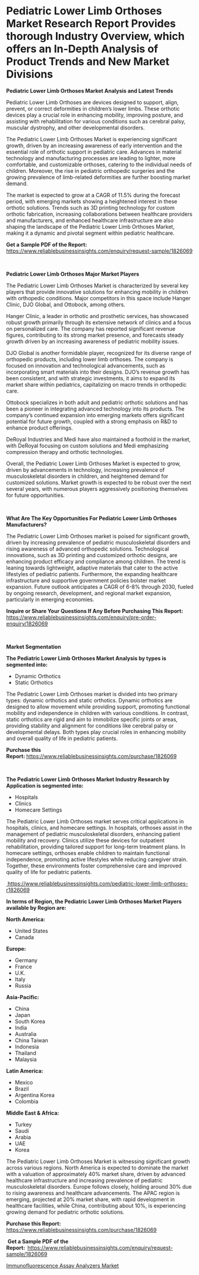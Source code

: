 <p><h1>Pediatric Lower Limb Orthoses Market Research Report Provides thorough Industry Overview, which offers an In-Depth Analysis of Product Trends and New Market Divisions</h1></p><p><strong>Pediatric Lower Limb Orthoses Market Analysis and Latest Trends</strong></p>
<p><p>Pediatric Lower Limb Orthoses are devices designed to support, align, prevent, or correct deformities in children’s lower limbs. These orthotic devices play a crucial role in enhancing mobility, improving posture, and assisting with rehabilitation for various conditions such as cerebral palsy, muscular dystrophy, and other developmental disorders.</p><p>The Pediatric Lower Limb Orthoses Market is experiencing significant growth, driven by an increasing awareness of early intervention and the essential role of orthotic support in pediatric care. Advances in material technology and manufacturing processes are leading to lighter, more comfortable, and customizable orthoses, catering to the individual needs of children. Moreover, the rise in pediatric orthopedic surgeries and the growing prevalence of limb-related deformities are further boosting market demand.</p><p>The market is expected to grow at a CAGR of 11.5% during the forecast period, with emerging markets showing a heightened interest in these orthotic solutions. Trends such as 3D printing technology for custom orthotic fabrication, increasing collaborations between healthcare providers and manufacturers, and enhanced healthcare infrastructure are also shaping the landscape of the Pediatric Lower Limb Orthoses Market, making it a dynamic and pivotal segment within pediatric healthcare.</p></p>
<p><strong>Get a Sample PDF of the Report:&nbsp;</strong> <a href="https://www.reliablebusinessinsights.com/enquiry/request-sample/1826069?utm_campaign=3039&utm_medium=2&utm_source=Github&utm_content=ia&utm_term=05032025&utm_id=pediatric-lower-limb-orthoses">https://www.reliablebusinessinsights.com/enquiry/request-sample/1826069</a></p>
<p>&nbsp;</p>
<p><strong>Pediatric Lower Limb Orthoses Major Market Players</strong></p>
<p><p>The Pediatric Lower Limb Orthoses Market is characterized by several key players that provide innovative solutions for enhancing mobility in children with orthopedic conditions. Major competitors in this space include Hanger Clinic, DJO Global, and Ottobock, among others.</p><p>Hanger Clinic, a leader in orthotic and prosthetic services, has showcased robust growth primarily through its extensive network of clinics and a focus on personalized care. The company has reported significant revenue figures, contributing to its strong market presence, and forecasts steady growth driven by an increasing awareness of pediatric mobility issues.</p><p>DJO Global is another formidable player, recognized for its diverse range of orthopedic products, including lower limb orthoses. The company is focused on innovation and technological advancements, such as incorporating smart materials into their designs. DJO’s revenue growth has been consistent, and with strategic investments, it aims to expand its market share within pediatrics, capitalizing on macro trends in orthopedic care.</p><p>Ottobock specializes in both adult and pediatric orthotic solutions and has been a pioneer in integrating advanced technology into its products. The company’s continued expansion into emerging markets offers significant potential for future growth, coupled with a strong emphasis on R&D to enhance product offerings.</p><p>DeRoyal Industries and Medi have also maintained a foothold in the market, with DeRoyal focusing on custom solutions and Medi emphasizing compression therapy and orthotic technologies.</p><p>Overall, the Pediatric Lower Limb Orthoses Market is expected to grow, driven by advancements in technology, increasing prevalence of musculoskeletal disorders in children, and heightened demand for customized solutions. Market growth is expected to be robust over the next several years, with numerous players aggressively positioning themselves for future opportunities.</p></p>
<p>&nbsp;</p>
<p><strong>What Are The Key Opportunities For Pediatric Lower Limb Orthoses Manufacturers?</strong></p>
<p><p>The Pediatric Lower Limb Orthoses market is poised for significant growth, driven by increasing prevalence of pediatric musculoskeletal disorders and rising awareness of advanced orthopedic solutions. Technological innovations, such as 3D printing and customized orthotic designs, are enhancing product efficacy and compliance among children. The trend is leaning towards lightweight, adaptive materials that cater to the active lifestyles of pediatric patients. Furthermore, the expanding healthcare infrastructure and supportive government policies bolster market expansion. Future outlook anticipates a CAGR of 6-8% through 2030, fueled by ongoing research, development, and regional market expansion, particularly in emerging economies.</p></p>
<p><strong>Inquire or Share Your Questions If Any Before Purchasing This Report:</strong> <a href="https://www.reliablebusinessinsights.com/enquiry/pre-order-enquiry/1826069?utm_campaign=3039&utm_medium=2&utm_source=Github&utm_content=ia&utm_term=05032025&utm_id=pediatric-lower-limb-orthoses">https://www.reliablebusinessinsights.com/enquiry/pre-order-enquiry/1826069</a></p>
<p>&nbsp;</p>
<p><strong>Market Segmentation</strong></p>
<p><strong>The Pediatric Lower Limb Orthoses Market Analysis by types is segmented into:</strong></p>
<p><ul><li>Dynamic Orthotics</li><li>Static Orthotics</li></ul></p>
<p><p>The Pediatric Lower Limb Orthoses market is divided into two primary types: dynamic orthotics and static orthotics. Dynamic orthotics are designed to allow movement while providing support, promoting functional mobility and independence in children with various conditions. In contrast, static orthotics are rigid and aim to immobilize specific joints or areas, providing stability and alignment for conditions like cerebral palsy or developmental delays. Both types play crucial roles in enhancing mobility and overall quality of life in pediatric patients.</p></p>
<p><strong>Purchase this Report:&nbsp;</strong><a href="https://www.reliablebusinessinsights.com/purchase/1826069?utm_campaign=3039&utm_medium=2&utm_source=Github&utm_content=ia&utm_term=05032025&utm_id=pediatric-lower-limb-orthoses">https://www.reliablebusinessinsights.com/purchase/1826069</a></p>
<p>&nbsp;</p>
<p><strong>The Pediatric Lower Limb Orthoses Market Industry Research by Application is segmented into:</strong></p>
<p><ul><li>Hospitals</li><li>Clinics</li><li>Homecare Settings</li></ul></p>
<p><p>The Pediatric Lower Limb Orthoses market serves critical applications in hospitals, clinics, and homecare settings. In hospitals, orthoses assist in the management of pediatric musculoskeletal disorders, enhancing patient mobility and recovery. Clinics utilize these devices for outpatient rehabilitation, providing tailored support for long-term treatment plans. In homecare settings, orthoses enable children to maintain functional independence, promoting active lifestyles while reducing caregiver strain. Together, these environments foster comprehensive care and improved quality of life for pediatric patients.</p></p>
<p><a href="https://www.reliablebusinessinsights.com/pediatric-lower-limb-orthoses-r1826069?utm_campaign=3039&utm_medium=2&utm_source=Github&utm_content=ia&utm_term=05032025&utm_id=pediatric-lower-limb-orthoses">&nbsp;https://www.reliablebusinessinsights.com/pediatric-lower-limb-orthoses-r1826069</a></p>
<p><strong>In terms of Region, the Pediatric Lower Limb Orthoses Market Players available by Region are:</strong></p>
<p>
    <p> <strong> North America: </strong>
        <ul>
            <li>United States</li>
            <li>Canada</li>
        </ul>
        </p> 
    <p> <strong> Europe: </strong>
        <ul>
            <li>Germany</li>
            <li>France</li>
            <li>U.K.</li>
            <li>Italy</li>
            <li>Russia</li>
        </ul>
        </p> 
    <p> <strong> Asia-Pacific: </strong>
        <ul>
            <li>China</li>
            <li>Japan</li>
            <li>South Korea</li>
            <li>India</li>
            <li>Australia</li>
            <li>China Taiwan</li>
            <li>Indonesia</li>
            <li>Thailand</li>
            <li>Malaysia</li>
        </ul>
        </p> 
    <p> <strong> Latin America: </strong>
        <ul>
            <li>Mexico</li>
            <li>Brazil</li>
            <li>Argentina Korea</li>
            <li>Colombia</li>
        </ul>
        </p> 
    <p> <strong> Middle East & Africa: </strong>
        <ul>
            <li>Turkey</li>
            <li>Saudi</li>
            <li>Arabia</li>
            <li>UAE</li>
            <li>Korea</li>
        </ul>
    </p>
    </p>
<p><p>The Pediatric Lower Limb Orthoses Market is witnessing significant growth across various regions. North America is expected to dominate the market with a valuation of approximately 40% market share, driven by advanced healthcare infrastructure and increasing prevalence of pediatric musculoskeletal disorders. Europe follows closely, holding around 30% due to rising awareness and healthcare advancements. The APAC region is emerging, projected at 20% market share, with rapid development in healthcare facilities, while China, contributing about 10%, is experiencing growing demand for pediatric orthotic solutions.</p></p>
<p><strong>Purchase this Report: </strong><a href="https://www.reliablebusinessinsights.com/purchase/1826069?utm_campaign=3039&utm_medium=2&utm_source=Github&utm_content=ia&utm_term=05032025&utm_id=pediatric-lower-limb-orthoses">https://www.reliablebusinessinsights.com/purchase/1826069</a></p>
<p>&nbsp;<strong>Get a Sample PDF of the Report:&nbsp;&nbsp;</strong><a href="https://www.reliablebusinessinsights.com/enquiry/request-sample/1826069?utm_campaign=3039&utm_medium=2&utm_source=Github&utm_content=ia&utm_term=05032025&utm_id=pediatric-lower-limb-orthoses">https://www.reliablebusinessinsights.com/enquiry/request-sample/1826069</a></p>
<p><strong></strong></p>
<p><p><a href="https://github.com/xtysizov/Market-Research-Report-List-1/blob/main/immunofluorescence-assay-analyzers-market.md?utm_campaign=3039&utm_medium=2&utm_source=Github&utm_content=ia&utm_term=05032025&utm_id=pediatric-lower-limb-orthoses">Immunofluorescence Assay Analyzers Market</a></p></p>